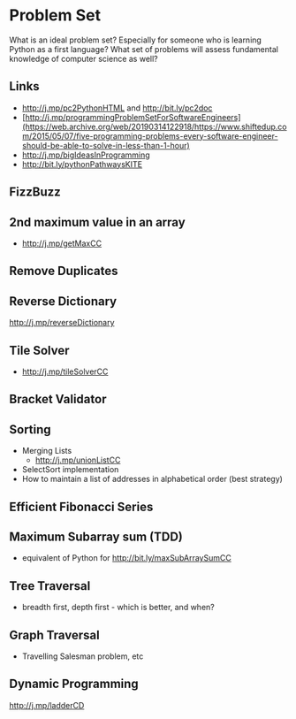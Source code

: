 
# Problem Set 

What is an ideal problem set? Especially for someone who is learning Python as a first language? What set of problems will assess fundamental knowledge of computer science as well? 

## Links
  - http://j.mp/pc2PythonHTML and http://bit.ly/pc2doc
  - [http://j.mp/programmingProblemSetForSoftwareEngineers](https://web.archive.org/web/20190314122918/https://www.shiftedup.com/2015/05/07/five-programming-problems-every-software-engineer-should-be-able-to-solve-in-less-than-1-hour) 
  - http://j.mp/bigIdeasInProgramming 
  - http://bit.ly/pythonPathwaysKITE
 
## FizzBuzz 

## 2nd maximum value in an array 
  - http://j.mp/getMaxCC

## Remove Duplicates


## Reverse Dictionary
http://j.mp/reverseDictionary

## Tile Solver 

 - http://j.mp/tileSolverCC


## Bracket Validator 

## Sorting 

- Merging Lists 
	- 	http://j.mp/unionListCC 
- SelectSort implementation 
- How to maintain a list of addresses in alphabetical order (best strategy) 

## Efficient Fibonacci Series 

## Maximum Subarray sum (TDD) 
 
   - equivalent of Python for http://bit.ly/maxSubArraySumCC 

## Tree Traversal 

 - breadth first, depth first - which is better, and when? 

## Graph Traversal 

  - Travelling Salesman problem, etc 

## Dynamic Programming 

http://j.mp/ladderCD 

<!--stackedit_data:
eyJoaXN0b3J5IjpbNzAxNjQ4OTM0LC0yMDQ1NzA2MzgyLC0xMD
A4NzAxMDU5LC0zNDI3ODcyMiwtMTAwMjA3NDg3MCwtMTU5ODM3
MDQwNCw5OTM1OTI5MDcsLTM2MDMxMTc0Myw1NzkxNzkwMDUsLT
E3MTU0OTQxNTQsMTYzNzYzOTQ2OCwzODc4OTk1OTMsLTE0ODkx
OTU0MzcsLTEzMTgyOTI5NTYsLTI2NzYzNDQ3LDEyMDgxNTAxNz
IsMzcwMDAyMzg2XX0=
-->